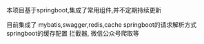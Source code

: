

本项目基于springboot,集成了常用组件,并不定期持续更新

目前集成了 mybatis,swagger,redis,cache
springboot的请求解析方式
springboot的缓存配置
拦截器,
微信公众号爬取等
